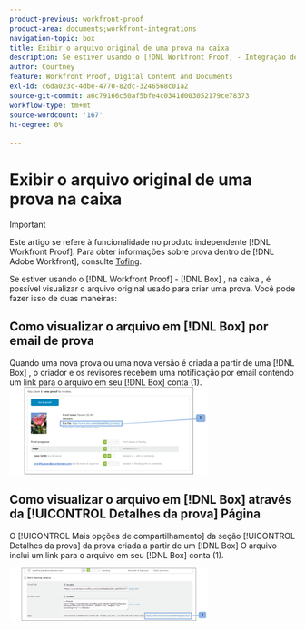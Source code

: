 ```yaml
---
product-previous: workfront-proof
product-area: documents;workfront-integrations
navigation-topic: box
title: Exibir o arquivo original de uma prova na caixa
description: Se estiver usando o [!DNL Workfront Proof] - Integração de caixa, na caixa, é possível visualizar o arquivo original usado para criar uma prova. Você pode fazer isso de duas maneiras - EDITAR-ME.
author: Courtney
feature: Workfront Proof, Digital Content and Documents
exl-id: c6da023c-4dbe-4770-82dc-3246568c01a2
source-git-commit: a6c79166c50af5bfe4c0341d003052179ce78373
workflow-type: tm+mt
source-wordcount: '167'
ht-degree: 0%

---
```


# Exibir o arquivo original de uma prova na caixa

>[!IMPORTANT]
>
>Este artigo se refere à funcionalidade no produto independente [!DNL Workfront Proof]. Para obter informações sobre prova dentro de [!DNL Adobe Workfront], consulte [Tofing](../../../review-and-approve-work/proofing/proofing.md).

Se estiver usando o [!DNL Workfront Proof] - [!DNL Box] , na caixa , é possível visualizar o arquivo original usado para criar uma prova. Você pode fazer isso de duas maneiras:

## Como visualizar o arquivo em [!DNL Box] por email de prova

Quando uma nova prova ou uma nova versão é criada a partir de uma [!DNL Box] , o criador e os revisores recebem uma notificação por email contendo um link para o arquivo em seu [!DNL Box] conta (1).\
![Box_-_Email_Notification.png](assets/box---email-notification-350x154.png)

## Como visualizar o arquivo em [!DNL Box] através da [!UICONTROL Detalhes da prova] Página

O [!UICONTROL Mais opções de compartilhamento] da seção [!UICONTROL Detalhes da prova] da prova criada a partir de um [!DNL Box] O arquivo inclui um link para o arquivo em seu [!DNL Box] conta (1).

![Box_-_Proof_Details_page.png](assets/box---proof-details-page-350x93.png)
